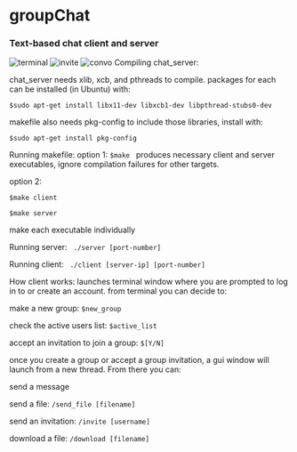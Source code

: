# groupChat
### Text-based chat client and server
![terminal](http://u.cubeupload.com/viewer189/terminal.png "terminal")
![invite](http://u.cubeupload.com/viewer189/invitebryan.png "sending invitation")
![convo](http://u.cubeupload.com/viewer189/chatbox.png "chat")
Compiling chat_server:

chat_server needs xlib, xcb, and pthreads to compile. 
packages for each can be installed (in Ubuntu) with: 

`$sudo apt-get install libx11-dev libxcb1-dev libpthread-stubs0-dev`

makefile also needs pkg-config to include those libraries, install with:

`$sudo apt-get install pkg-config`

Running makefile: 
option 1: `$make `
produces necessary client and server executables, ignore compilation failures 
for other targets. 

option 2:

`$make client`

`$make server`

make each executable individually

Running server:
` ./server [port-number]`

Running client:
` ./client [server-ip] [port-number]`

How client works:
launches terminal window where you are prompted to 
log in to or create an account. from terminal you can decide to:

make a new group: 			`$new_group `

check the active users list: 		`$active_list`

accept an invitation to join a group: 	`$[Y/N]`

once you create a group or accept a group invitation, a gui window will launch
from a new thread. From there you can:

send a message

send a file:       ` /send_file [filename] `

send an invitation:	`/invite [username] `

download a file:	  `/download [filename] `

